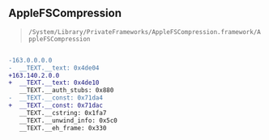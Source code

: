 ## AppleFSCompression

> `/System/Library/PrivateFrameworks/AppleFSCompression.framework/AppleFSCompression`

```diff

-163.0.0.0.0
-  __TEXT.__text: 0x4de04
+163.140.2.0.0
+  __TEXT.__text: 0x4de10
   __TEXT.__auth_stubs: 0x880
-  __TEXT.__const: 0x71da4
+  __TEXT.__const: 0x71dac
   __TEXT.__cstring: 0x1fa7
   __TEXT.__unwind_info: 0x5c0
   __TEXT.__eh_frame: 0x330

```
